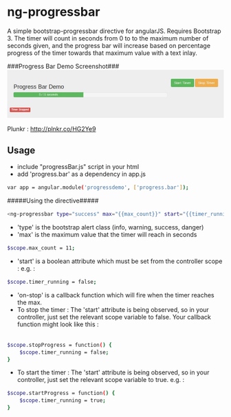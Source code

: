 ng-progressbar
=========

A simple bootstrap-progressbar directive for angularJS. Requires Bootstrap 3.
The timer will count in seconds from 0 to to the maximum number of seconds given, and the progress bar will increase based on percentage progress of the timer towards that maximum value with a text inlay. 

###Progress Bar Demo Screenshot###
![Progress Bar Demo Screenshot](https://github.com/jolleyjoe/ngProgressBar/blob/master/progressbar.jpg?raw=true "Progress Bar Demo Chooser Screenshot")

Plunkr : http://plnkr.co/HG2Ye9

Usage
--------------

- include "progressBar.js" script in your html
- add 'progress.bar' as a dependency in app.js

```sh
var app = angular.module('progressdemo', ['progress.bar']);
```

#####Using the directive#####
```sh
<ng-progressbar type="success" max="{{max_count}}" start="{{timer_running}}" on-stop="stopProgress()"></ng-progressbar> 
```
- 'type' is the bootstrap alert class (info, warning, success, danger)
- 'max' is the maximum value that the timer will reach in seconds

```sh
$scope.max_count = 11;
```
- 'start' is a boolean attribute which must be set from the controller scope : e.g. : 

```sh
$scope.timer_running = false;
```
- 'on-stop' is a callback function which will fire when the timer reaches the max.
-  To stop the timer :  The 'start' attribute is being observed, so in your controller, just set the relevant scope variable to false. Your callback function might look like this : 

```sh

$scope.stopProgress = function() {
    $scope.timer_running = false;
}
```

- To start the timer :  The 'start' attribute is being observed, so in your controller, just set the relevant scope variable to true. e.g. :

```sh
$scope.startProgress = function() {
    $scope.timer_running = true;
}
```



